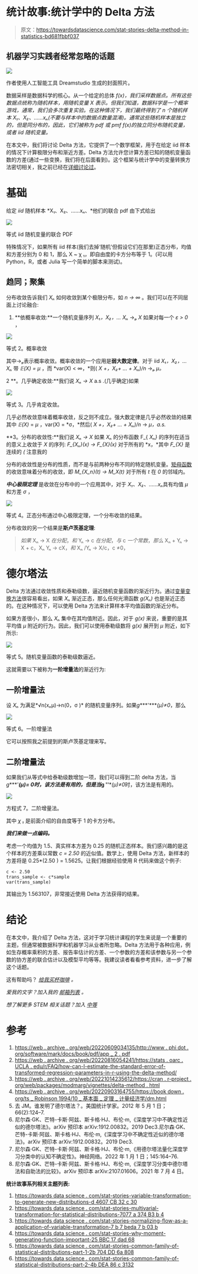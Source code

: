 # 统计故事:统计学中的 Delta 方法

> 原文：<https://towardsdatascience.com/stat-stories-delta-method-in-statistics-bd681fbbf037>

## 机器学习实践者经常忽略的话题

![](img/7022f2d8051620d6569888fbf2e6997f.png)

作者使用人工智能工具 Dreamstudio 生成的封面照片。

数据采样是数据科学的核心。从一个给定的总体 *f(x)，*我们采样数据点。所有这些数据点统称为随机样本，用随机变量 *X* 表示。但我们知道，数据科学是一个概率游戏，通常，我们会多次重复实验。在这种情况下，我们最终得到了 *n* 个随机样本 *X₁、X₂、……xₙ*(不要与样本中的数据点数量混淆)。通常这些随机样本是独立的，但是同分布的，因此，它们被称为 pdf 或 pmf *f(x)的独立同分布随机变量，或者 iid* 随机变量*。*

在本文中，我们将讨论 Delta 方法，它提供了一个数学框架，用于在给定 iid 样本的情况下计算极限分布和渐近方差。Delta 方法允许您计算方差已知的随机变量函数的方差(通过一些变换，我们将在后面看到)。这个框架与统计学中的变量转换方法密切相关，我之前已经在[详细讨论过](/stat-stories-variable-transformation-to-generate-new-distributions-d4607cb32c30)。

[](/stat-stories-variable-transformation-to-generate-new-distributions-d4607cb32c30)  [](/stat-stories-multivariate-transformation-for-statistical-distributions-7077a374b3b4)  [](/stat-stories-normalizing-flows-as-an-application-of-variable-transformation-7b7beda7b03b)  

# 基础

给定 *iid* 随机样本 *X₁、X₂、……xₙ、*他们的联合 pdf 由下式给出

![](img/5b4929c13a6222cdc67de442e44f684e.png)

等式 iid 随机变量的联合 PDF

特殊情况下，如果所有 iid 样本(我们去掉‘随机’但假设它们在那里)正态分布，均值和方差分别为 0 和 1，那么 X ~ χ ₁，即自由度的卡方分布等于 1。(可以用 Python，R，或者 Julia 写一个简单的脚本来测试)。

## 趋同；聚集

分布收敛告诉我们 *Xₙ* 如何收敛到某个极限分布，如 *n → ∞* 。我们可以在不同层面上讨论融合:

1.  **依概率收敛:**一个随机变量序列 *X₁，X₂，… Xₙ* →ₚ *X* 如果对每一个 *ε > 0* ，

![](img/15fd1ce04dd74697c810aae5bacf2c06.png)

等式 2。概率收敛

其中→ₚ表示概率收敛。概率收敛的一个应用是**弱大数定律**。对于 iid *X₁，X₂，… Xₙ* 带 *𝔼(X) = μ* ，而 *var(X) < ∞，*则( *X +，X₂+ … + Xₙ)/n* →ₚ *μ。*

2 **。几乎确定收敛:**我们说 *Xₙ → X* a.s .(几乎确定)如果

![](img/84ac2caa2f61210cfa5b4a0c809445d5.png)

等式 3。几乎肯定收敛。

几乎必然收敛意味着概率收敛，反之则不成立。强大数定律是几乎必然收敛的结果其中 *𝔼(X)* = *μ* ，var(X) = *σ，*然后( *X +，X₂+ … + Xₙ)/n* → *μ，a.s.*

**3。分布的收敛性:**我们说 *Xₙ → X* 如果 *Xₙ* 的分布函数 F_{ *Xₙ}* 的序列在适当的意义上收敛于 *X* 的序列: *F_{Xₙ}(x) → F_{X}(x)* 对于所有的 *x，*其中 *F_{X}* 是连续的 *(* 注意我的

分布的收敛性是分布的性质，而不是与前两种分布不同的特定随机变量。[矩母函数](/stat-stories-why-is-moment-generating-function-important-25bbc17dad68)的收敛意味着分布的收敛，即 *M_{X_n}(t) → M_X(t)* 对于所有 *t* 在 *0* 的邻域内。

[](/stat-stories-why-is-moment-generating-function-important-25bbc17dad68)  

***中心极限定理*** 是收敛在分布中的一个应用其中，对于 *X₁、X₂、……xₙ*具有均值 *μ* 和方差 *σ* ，

![](img/19d22f30efc661d5b32445a08ed1af16.png)

等式 4。正态分布通过中心极限定理，一个分布收敛的结果。

分布收敛的另一个结果是**斯卢茨基定理**:

> *如果* Xₙ → X *在分配*，*和* Yₙ → c *在分配*，*与* c *一个常数*，*那么* Xₙ + Yₙ → X + c，Xₙ Yₙ → cX，*和* Xₙ /Yₙ → X/c，c ≠0，

# 德尔塔法

Delta 方法通过收敛性质和泰勒级数，逼近随机变量函数的渐近行为。通过[变量变换方法](/stat-stories-variable-transformation-to-generate-new-distributions-d4607cb32c30)很容易看出，如果 *Xₙ* 渐近正态，那么任何光滑函数 *g(Xₙ)* 也是渐近正态的。在这种情况下，可以使用 Delta 方法来计算样本平均值函数的渐近分布。

如果方差很小，那么 *Xₙ* 集中在其均值附近。因此，对于 *g(x)* 来说，重要的是其平均值 *μ* 附近的行为。因此，我们可以使用泰勒级数将 *g(x)* 展开到 *μ* 附近，如下所示:

![](img/1abad54d503607206e67fcbb81a50786.png)

等式 5。随机变量函数的泰勒级数逼近。

这就需要以下被称为**一阶增量法**的渐近行为:

## 一阶增量法

设 *Xₙ* 为满足*√n(xₙμ)→n(0，σ )* 的随机变量序列。如果*g****'****(μ)≠0*，那么

![](img/178645fccf48f416d0139e57da353657.png)

等式 6。一阶增量法

它可以按照我之前提到的斯卢茨基定理来写。

## 二阶增量法

如果我们从等式中给泰勒级数增加一项，我们可以得到二阶 delta 方法，当*g****'****(μ)= 0*时，该方法是有用的，但是当*g '****'****(μ)≠0*时，该方法是有用的。

![](img/d4f55d48456c9af9740c0a2914b02be2.png)

方程式 7。二阶增量法。

其中 *χ ₁* 是前面介绍的自由度等于 1 的卡方分布。

***我们来做一点编码。***

考虑一个均值为 1.5、真实样本方差为 0.25 的随机正态样本。我们感兴趣的是这个样本的方差乘以常数 *c = 2.50* 的近似值。数学上，使用 Delta 方法，新样本的方差将是 0.25*(2.50 ) = 1.5625。让我们根据经验使用 R 代码来做这个例子:

```
c <- 2.50
trans_sample <- c*sample
var(trans_sample)
```

其输出为 1.563107，非常接近使用 Delta 方法获得的结果。

# 结论

在本文中，我介绍了 Delta 方法，这对于学习统计课程的学生来说是一个重要的主题，但通常被数据科学和机器学习从业者所忽略。Delta 方法用于各种应用，例如生存概率乘积的方差、报告率估计的方差、一个参数的方差和该参数与另一个参数的协方差的联合估计以及模型平均等等。我建议读者看看参考资料，进一步了解这个话题。

这有帮助吗？ [*给我买杯咖啡*](https://www.buymeacoffee.com/rahulbhadani) *。*

*爱我的文字？加入我的* [*邮箱列表*](https://rahulbhadani.medium.com/subscribe) *。*

*想了解更多 STEM 相关话题？加入* [*中等*](https://rahulbhadani.medium.com/membership)

# 参考

1.  [https://web . archive . org/web/20220609034135/http://www . phi dot . org/software/mark/docs/book/pdf/app _ 2 . pdf](https://web.archive.org/web/20220609034135/http://www.phidot.org/software/mark/docs/book/pdf/app_2.pdf)
2.  [https://web . archive . org/web/20220816054241/https://stats . oarc . UCLA . edu/r/FAQ/how-can-I-estimate-the-standard-error-of-transformed-regression-parameters-in-r-using-the-delta-method/](https://web.archive.org/web/20220816054241/https://stats.oarc.ucla.edu/r/faq/how-can-i-estimate-the-standard-error-of-transformed-regression-parameters-in-r-using-the-delta-method/)
3.  [https://web . archive . org/web/20221014235612/https://cran . r-project . org/web/packages/modmarg/vignettes/delta-method . html](https://web.archive.org/web/20221014235612/https://cran.r-project.org/web/packages/modmarg/vignettes/delta-method.html)
4.  [https://web . archive . org/web/20220903164755/https://book down . org/ts _ Robinson 1994/10 _ 基本面 _ 定理 _ 计量经济学/dm.html](https://web.archive.org/web/20220903164755/https://bookdown.org/ts_robinson1994/10_fundamental_theorems_for_econometrics/dm.html)
5.  去 JM。谁发明了德尔塔法？。美国统计学家。2012 年 5 月 1 日；66(2):124–7.
6.  尼尔森·GK、芒特-卡斯·阿兹、斯卡格·HJ、布伦·m,《深度学习中不确定性近似的德尔塔法》。arXiv 预印本 arXiv:1912.00832。2019 Dec3.尼尔森·GK、芒特-卡斯·阿兹、斯卡格·HJ、布伦·m,《深度学习中不确定性近似的德尔塔法》。arXiv 预印本 arXiv:1912.00832。2019 Dec3.
7.  尼尔森·GK、芒特-卡斯·阿兹、斯卡格·HJ、布伦·m,《用德尔塔法量化深度学习分类中的认知不确定性》。神经网络。2022 年 1 月 1 日；145:164–76.
8.  尼尔森·GK、芒特-卡斯·阿兹、斯卡格·HJ、布伦·m,《深度学习分类中德尔塔法和自助法的比较》。arXiv 预印本 arXiv:2107.01606。2021 年 7 月 4 日。

**统计故事系列相关主题列表:**

1.  [https://towards data science . com/stat-stories-variable-transformation-to-generate-new-distributions-d 4607 CB 32 c 30](/stat-stories-variable-transformation-to-generate-new-distributions-d4607cb32c30)
2.  [https://towards data science . com/stat-stories-multivarial-transformation-for-statistical-distributions-7077 a 374 B3 b 4](/stat-stories-multivariate-transformation-for-statistical-distributions-7077a374b3b4)
3.  [https://towards data science . com/stat-stories-normalizing-flow-as-a-application-of-variable-transformation-7 b 7 beda 7 b 03 b](/stat-stories-normalizing-flows-as-an-application-of-variable-transformation-7b7beda7b03b)
4.  [https://towards data science . com/stat-stories-why-moment-generating-function-important-25 BBC 17 dad 68](/stat-stories-why-is-moment-generating-function-important-25bbc17dad68)
5.  [https://towards data science . com/stat-stories-common-family-of-statistical-distributions-part-1-2b 704 DD 6a 808](/stat-stories-common-families-of-statistical-distributions-part-1-2b704dd6a808)
6.  [https://towards data science . com/stat-stories-common-family-of-statistical-distributions-part-2-4b DEA 86 c 3132](/stat-stories-common-families-of-statistical-distributions-part-2-4bdea86c3132)